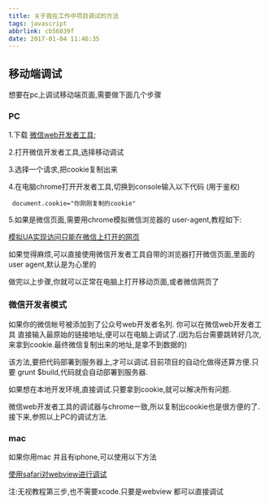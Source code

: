 ```yaml
---
title: 关于我在工作中项目调试的方法
tags: javascript
abbrlink: cb56039f
date: 2017-01-04 11:46:35
---
```


## 移动端调试
想要在pc上调试移动端页面,需要做下面几个步骤

### PC 
1.下载 [微信web开发者工具](https://mp.weixin.qq.com/wiki/10/e5f772f4521da17fa0d7304f68b97d7e.html);

2.打开微信开发者工具,选择移动调试

3.选择一个请求,把cookie复制出来

4.在电脑chrome打开开发者工具,切换到console输入以下代码 (用于鉴权)
```
 document.cookie="你刚刚复制的cookie"
```
5.如果是微信页面,需要用chrome模拟微信浏览器的 user-agent,教程如下:

[模拟UA实现访问只能在微信上打开的网页](http://wangbaiyuan.cn/analog-ua-implementation-access-to-open-only-on-the-app-page.html)

如果觉得麻烦,可以直接使用微信开发者工具自带的浏览器打开微信页面,里面的user agent,默认是为心里的

做完以上步骤,你就可以正常在电脑上打开移动页面,或者微信网页了


### 微信开发者模式
如果你的微信帐号被添加到了公众号web开发者名列.
你可以在微信web开发者工具 直接输入最原始的链接地址,便可以在电脑上调试了.(因为后台需要跳转好几次,来拿到cookie.最终微信复制出来的地址,是拿不到数据的)

该方法,要把代码部署到服务器上,才可以调试.目前项目的自动化做得还算方便.只要 grunt $build,代码就会自动部署到服务器.

如果想在本地开发环境,直接调试.只要拿到cookie,就可以解决所有问题.

微信web开发者工具的调试器与chrome一致,所以复制出cookie也是很方便的了.接下来,参照以上PC的调试方法.



### mac

如果你用mac 并且有iphone,可以使用以下方法

[使用safari对webview进行调试](http://www.cnblogs.com/fakeCoder/p/5923290.html)

注:无视教程第三步,也不需要xcode.只要是webview 都可以直接调试